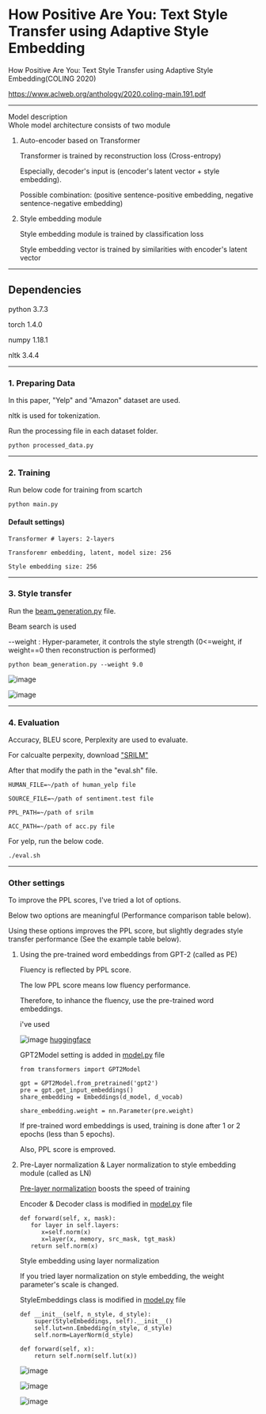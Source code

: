 # How Positive Are You: Text Style Transfer using Adaptive Style Embedding 
How Positive Are You: Text Style Transfer using Adaptive Style Embedding(COLING 2020)

<https://www.aclweb.org/anthology/2020.coling-main.191.pdf>


--------------------------------


Model description    
Whole model architecture consists of two module

1) Auto-encoder based on Transformer

      Transformer is trained by reconstruction loss (Cross-entropy)

      Especially, decoder's input is (encoder's latent vector + style embedding). 

      Possible combination: (positive sentence-positive embedding, negative sentence-negative embedding)


2) Style embedding module

      Style embedding module is trained by classification loss

      Style embedding vector is trained by similarities with encoder's latent vector

--------------------------------

## Dependencies 
python 3.7.3

torch 1.4.0

numpy 1.18.1

nltk 3.4.4

--------------------------------

### 1. Preparing Data
In this paper, "Yelp" and "Amazon" dataset are used.

nltk is used for tokenization.

Run the processing file in each dataset folder.

`python processed_data.py`

--------------------------------

### 2. Training    
Run below code for training from scartch

`python main.py`

#### Default settings)
```
Transformer # layers: 2-layers 

Transforemr embedding, latent, model size: 256

Style embedding size: 256
```

--------------------------------

### 3. Style transfer

Run the <U>beam_generation.py</U> file.

Beam search is used 

--weight : Hyper-parameter, it controls the style strength (0<=weight, if weight==0 then reconstruction is performed)

`python beam_generation.py --weight 9.0`

![image](https://user-images.githubusercontent.com/37800546/114689651-e29fcc80-9d50-11eb-8b3b-15eb3c376f63.png)


![image](https://user-images.githubusercontent.com/37800546/114689882-209cf080-9d51-11eb-9dad-23097ca8c590.png)


--------------------------------

### 4. Evaluation
Accuracy, BLEU score, Perplexity are used to evaluate.

For calcualte perpexity, download ["SRILM"](http://www.speech.sri.com/projects/srilm/download)

After that modify the path in the "eval.sh" file.

`HUMAN_FILE=~/path of human_yelp file`

`SOURCE_FILE=~/path of sentiment.test file`

`PPL_PATH=~/path of srilm `

`ACC_PATH=~/path of acc.py file`


For yelp, run the below code. 

`./eval.sh`

--------------------------------

### Other settings

To improve the PPL scores, I've tried a lot of options. 

Below two options are meaningful (Performance comparison table below).

Using these options improves the PPL score, but slightly degrades style transfer performance (See the example table below).

1) Using the pre-trained word embeddings from GPT-2 (called as PE)

   Fluency is reflected by PPL score.
   
   The low PPL score means low fluency performance. 
   
   Therefore, to inhance the fluency, use the pre-trained word embeddings.
   
   i've used 
   
   ![image](https://user-images.githubusercontent.com/37800546/114685418-cac64980-9d4c-11eb-8894-47c26b929980.png) [huggingface](https://huggingface.co/transformers/)
   
   GPT2Model setting is added in <U>model.py</U> file
   ```
   from transformers import GPT2Model
   
   gpt = GPT2Model.from_pretrained('gpt2')
   pre = gpt.get_input_embeddings()
   share_embedding = Embeddings(d_model, d_vocab)
    
   share_embedding.weight = nn.Parameter(pre.weight)
   ```
   If pre-trained word embeddings is used, training is done after 1 or 2 epochs (less than 5 epochs).
   
   Also, PPL score is emproved.
   
2) Pre-Layer normalization & Layer normalization to style embedding module (called as LN)
   
   [Pre-layer normalization](https://openreview.net/forum?id=B1x8anVFPr) boosts the speed of training
   
   Encoder & Decoder class is modified in <U>model.py</U> file
   ```
   def forward(self, x, mask):
      for layer in self.layers:
         x=self.norm(x)
         x=layer(x, memory, src_mask, tgt_mask)
      return self.norm(x) 
   ```
   
   Style embedding using layer normalization 
   
   If you tried layer normalization on style embedding, the weight parameter's scale is changed. 
   
   StyleEmbeddings class is modified in <U>model.py</U> file
   ```
   def __init__(self, n_style, d_style):
       super(StyleEmbeddings, self).__init__()
       self.lut=nn.Embedding(n_style, d_style)
       self.norm=LayerNorm(d_style)
  
   def forward(self, x):
       return self.norm(self.lut(x))
   ```

      ![image](https://user-images.githubusercontent.com/37800546/114688540-bf285200-9d4f-11eb-910b-188410094292.png)
      
      ![image](https://user-images.githubusercontent.com/37800546/114688599-cea79b00-9d4f-11eb-93a2-d9d80da9beb3.png)

      ![image](https://user-images.githubusercontent.com/37800546/114688655-de26e400-9d4f-11eb-919a-3b6bfea3b1af.png)
